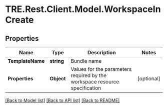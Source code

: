 # TRE.Rest.Client.Model.WorkspaceInCreate

## Properties

Name | Type | Description | Notes
------------ | ------------- | ------------- | -------------
**TemplateName** | **string** | Bundle name | 
**Properties** | **Object** | Values for the parameters required by the workspace resource specification | [optional] 

[[Back to Model list]](../README.md#documentation-for-models) [[Back to API list]](../README.md#documentation-for-api-endpoints) [[Back to README]](../README.md)

